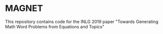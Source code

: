 # MAGNET
This repository contains code for the INLG 2019 paper "Towards Generating Math Word Problems from Equations and Topics"
